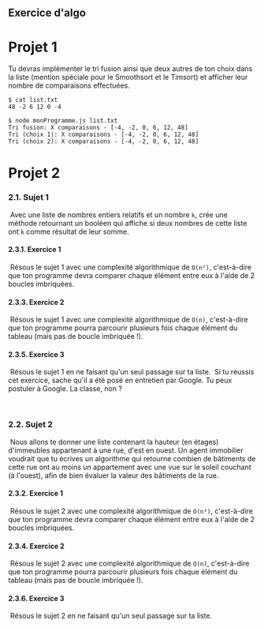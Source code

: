 ## Exercice d'algo

<h1>Projet 1</h1>

​Tu devras implémenter le tri fusion ainsi que deux autres de ton choix dans la liste (mention spéciale pour le Smoothsort et le Timsort) et afficher leur nombre de comparaisons effectuées.


```shell
$ cat list.txt
48 -2 6 12 0 -4
​
$ node monProgramme.js list.txt
Tri fusion: X comparaisons - [-4, -2, 0, 6, 12, 48]
Tri (choix 1): X comparaisons - [-4, -2, 0, 6, 12, 48]
Tri (choix 2): X comparaisons - [-4, -2, 0, 6, 12, 48]
```

<h1>Projet 2</h1>

### 2.1. Sujet 1
​
Avec une liste de nombres entiers relatifs et un nombre `k`, crée une méthode retournant un booléen qui affiche si deux nombres de cette liste ont `k` comme résultat de leur somme.
​

#### 2.3.1. Exercice 1
​
Résous le sujet 1 avec une complexité algorithmique de `O(n²)`, c'est-à-dire que ton programme devra comparer chaque élément entre eux à l'aide de 2 boucles imbriquées.
​
​
#### 2.3.3. Exercice 2
​
Résous le sujet 1 avec une complexité algorithmique de `O(n)`, c'est-à-dire que ton programme pourra parcourir plusieurs fois chaque élément du tableau (mais pas de boucle imbriquée !).
​
​
#### 2.3.5. Exercice 3
​
Résous le sujet 1 en ne faisant qu'un seul passage sur ta liste.
​
Si tu réussis cet exercice, sache qu'il a été posé en entretien par Google. Tu peux postuler à Google. La classe, non ?
​

​
### 2.2. Sujet 2
​
Nous allons te donner une liste contenant la hauteur (en étages) d'immeubles appartenant à une rue, d'est en ouest. Un agent immobilier voudrait que tu écrives un algorithme qui retourne combien de bâtiments de cette rue ont au moins un appartement avec une vue sur le soleil couchant (à l'ouest), afin de bien évaluer la valeur des bâtiments de la rue.
​
#### 2.3.2. Exercice 1
​
Résous le sujet 2 avec une complexité algorithmique de `O(n²)`, c'est-à-dire que ton programme devra comparer chaque élément entre eux à l'aide de 2 boucles imbriquées.

#### 2.3.4. Exercice 2
​
Résous le sujet 2 avec une complexité algorithmique de `O(n)`, c'est-à-dire que ton programme pourra parcourir plusieurs fois chaque élément du tableau (mais pas de boucle imbriquée !).

#### 2.3.6. Exercice 3
​
Résous le sujet 2 en ne faisant qu'un seul passage sur ta liste.



